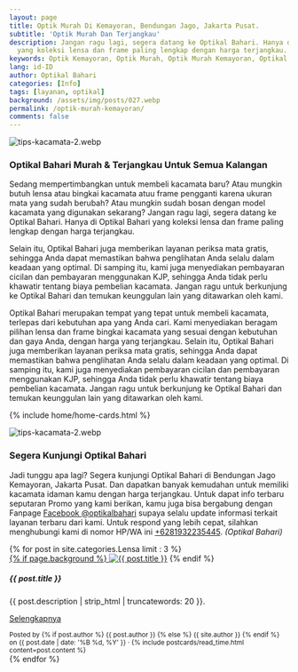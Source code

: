 ```yaml
---
layout: page
title: Optik Murah Di Kemayoran, Bendungan Jago, Jakarta Pusat.
subtitle: 'Optik Murah Dan Terjangkau'
description: Jangan ragu lagi, segera datang ke Optikal Bahari. Hanya di Optikal Bahari
  yang koleksi lensa dan frame paling lengkap dengan harga terjangkau.
keywords: Optik Kemayoran, Optik Murah, Optik Murah Kemayoran, Optikal Bahari
lang: id-ID
author: Optikal Bahari
categories: [Info]
tags: [layanan, optikal]
background: /assets/img/posts/027.webp
permalink: /optik-murah-kemayoran/
comments: false
---
```


<div class="card-deck mb-3">
  <div class="card shadow p-3 mb-5 bg-white rounded">
        <img src="{{"/assets/img/posts/periksa-mata/periksa-mata-gratis-optikal-bahari-7.webp" | relative_url }}" class="card-img-top" alt="tips-kacamata-2.webp">
        <div class="card-body">
        <h3 class="card-title">
            Optikal Bahari Murah & Terjangkau Untuk Semua Kalangan
        </h3>
        <p class="card-text text-left">
            Sedang mempertimbangkan untuk membeli kacamata baru? Atau mungkin butuh lensa atau bingkai kacamata atuu frame pengganti karena ukuran mata yang sudah berubah? Atau mungkin sudah bosan dengan model kacamata yang digunakan sekarang? Jangan ragu lagi, segera datang ke Optikal Bahari. Hanya di Optikal Bahari yang koleksi lensa dan frame paling lengkap dengan harga terjangkau.
        </p>
        <p class="card-text text-left">
            Selain itu, Optikal Bahari juga memberikan layanan periksa mata gratis, sehingga Anda dapat memastikan bahwa penglihatan Anda selalu dalam keadaan yang optimal. Di samping itu, kami juga menyediakan pembayaran cicilan dan pembayaran menggunakan KJP, sehingga Anda tidak perlu khawatir tentang biaya pembelian kacamata. Jangan ragu untuk berkunjung ke Optikal Bahari dan temukan keunggulan lain yang ditawarkan oleh kami.
        </p>
        <p class="card-text text-left">
            Optikal Bahari merupakan tempat yang tepat untuk membeli kacamata, terlepas dari kebutuhan apa yang Anda cari. Kami menyediakan beragam pilihan lensa dan frame bingkai kacamata yang sesuai dengan kebutuhan dan gaya Anda, dengan harga yang terjangkau. Selain itu, Optikal Bahari juga memberikan layanan periksa mata gratis, sehingga Anda dapat memastikan bahwa penglihatan Anda selalu dalam keadaan yang optimal. Di samping itu, kami juga menyediakan pembayaran cicilan dan pembayaran menggunakan KJP, sehingga Anda tidak perlu khawatir tentang biaya pembelian kacamata. Jangan ragu untuk berkunjung ke Optikal Bahari dan temukan keunggulan lain yang ditawarkan oleh kami.
        </p>
        </div>
  </div>
</div>

{% include home/home-cards.html %}

<div class="card-deck mb-3">
  <div class="card shadow p-3 mb-5 bg-white rounded">
  <img src="{{"/assets/img/posts/periksa-mata/periksa-mata-gratis-optikal-bahari-9.webp" | relative_url }}" class="card-img-top" alt="tips-kacamata-2.webp">
    <div class="card-body">
      <h3 class="card-title">Segera Kunjungi Optikal Bahari</h3>
      <p class="card-text text-left">Jadi tunggu apa lagi? Segera kunjungi Optikal Bahari di Bendungan Jago Kemayoran, Jakarta Pusat. Dan dapatkan banyak kemudahan untuk memiliki kacamata idaman kamu dengan harga terjangkau. Untuk dapat info terbaru seputaran Promo yang kami berikan, kamu juga bisa bergabung dengan Fanpage <a href="https://www.facebook.com/optikalbahari" id="FBClick" title="Facebook Page Optikal Bahari" class="FacebookPage">Facebook @optikalbahari</a> supaya selalu update informasi terkait layanan terbaru dari kami. Untuk respond yang lebih cepat, silahkan menghubungi kami di nomor HP/WA ini <a href="https://api.whatsapp.com/send?phone=6281932235445&text=Hallo%2C+saya+butuh+informasi+lebih+lanjut+mengenai+Optikal+Bahari" id="WhatsAppClick" class="WhatsAppCall" title="Call WhatsApp">+6281932235445</a>.
    <em>(Optikal Bahari)</em></p>
	</div>
   </div>
</div>

<section id="posts-category">
    <div class="card-deck">
		{% for post in site.categories.Lensa limit : 3 %}
        <div class="card shadow p-3 mb-5 bg-white rounded">
            <a href="{{ post.url | prepend: site.baseurl | replace: '//', '/' }}">
                {% if page.background %}
                    <img src="{{ post.background | prepend: site.baseurl | replace: '//', '/' }}" class="card-img-top" alt="{{ post.title }}"></a>
                {% endif %}
            <div class="card-body">
                <h5 class="card-title">
                    {{ post.title }}
                </h5>
                <p class="card-text text-left">
                    {{ post.description | strip_html | truncatewords: 20 }}.
                </p>
                <p class="card-text text-left">
                    <a class="btn btn-primary rounded-pill" href="{{ post.url | prepend: site.baseurl | replace: '//', '/' }}">Selengkapnya</a>
                </p>
            </div>
            <div class="card-footer">
                <small class="text-muted">
                    Posted by {% if post.author %} {{ post.author }} {% else %} {{ site.author }} {% endif %} on
                    {{ post.date | date: '%B %d, %Y' }} &middot; {% include postcards/read_time.html content=post.content %}
                </small>
            </div>
        </div>
        {% endfor %}
    </div>
</section>
